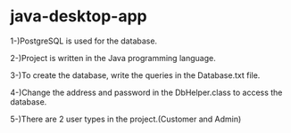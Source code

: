 # java-desktop-app
1-)PostgreSQL is used for the database.

2-)Project is written in the Java programming language.

3-)To create the database, write the queries in the Database.txt file.

4-)Change the address and password in the DbHelper.class to access the database.

5-)There are 2 user types in the project.(Customer and Admin)

